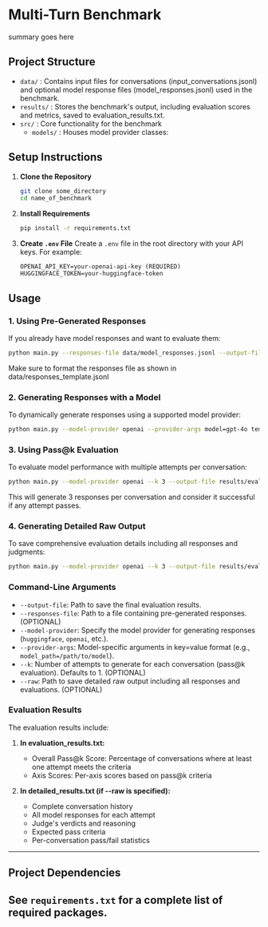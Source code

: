 # Multi-Turn Benchmark
summary goes here
## **Project Structure**
- `data/` : Contains input files for conversations (input_conversations.jsonl) and optional model response files (model_responses.jsonl) used in the benchmark.
- `results/` : Stores the benchmark's output, including evaluation scores and metrics, saved to evaluation_results.txt.
- `src/` : Core functionality for the benchmark
  - `models/` : Houses model provider classes:
  
## **Setup Instructions**
1. **Clone the Repository**
   ```bash
   git clone some_directory
   cd name_of_benchmark
   ```
2. **Install Requirements**
   ```bash
   pip install -r requirements.txt
   ```
3. **Create `.env` File**
   Create a `.env` file in the root directory with your API keys. For example:
   ```plaintext
   OPENAI_API_KEY=your-openai-api-key (REQUIRED)
   HUGGINGFACE_TOKEN=your-huggingface-token
   ```
## **Usage**
### **1. Using Pre-Generated Responses**
If you already have model responses and want to evaluate them:
```bash
python main.py --responses-file data/model_responses.jsonl --output-file results/evaluation_results.txt
```
Make sure to format the responses file as shown in data/responses_template.jsonl

### **2. Generating Responses with a Model**
To dynamically generate responses using a supported model provider:
```bash
python main.py --model-provider openai --provider-args model=gpt-4o temp=0 --output-file results/evaluation_results.txt
```

### **3. Using Pass@k Evaluation**
To evaluate model performance with multiple attempts per conversation:
```bash
python main.py --model-provider openai --k 3 --output-file results/evaluation_results.txt
```
This will generate 3 responses per conversation and consider it successful if any attempt passes.

### **4. Generating Detailed Raw Output**
To save comprehensive evaluation details including all responses and judgments:
```bash
python main.py --model-provider openai --k 3 --output-file results/evaluation_results.txt --raw results/detailed_results.txt
```

### **Command-Line Arguments**
- `--output-file`: Path to save the final evaluation results.
- `--responses-file`: Path to a file containing pre-generated responses. (OPTIONAL)
- `--model-provider`: Specify the model provider for generating responses (`huggingface`, `openai`, etc.).
- `--provider-args`: Model-specific arguments in key=value format (e.g., `model_path=/path/to/model`).
- `--k`: Number of attempts to generate for each conversation (pass@k evaluation). Defaults to 1. (OPTIONAL)
- `--raw`: Path to save detailed raw output including all responses and evaluations. (OPTIONAL)

### **Evaluation Results**
The evaluation results include:
1. **In evaluation_results.txt:**
   - Overall Pass@k Score: Percentage of conversations where at least one attempt meets the criteria
   - Axis Scores: Per-axis scores based on pass@k criteria

2. **In detailed_results.txt (if --raw is specified):**
   - Complete conversation history
   - All model responses for each attempt
   - Judge's verdicts and reasoning
   - Expected pass criteria
   - Per-conversation pass/fail statistics
---
## **Project Dependencies**
See `requirements.txt` for a complete list of required packages.
---
